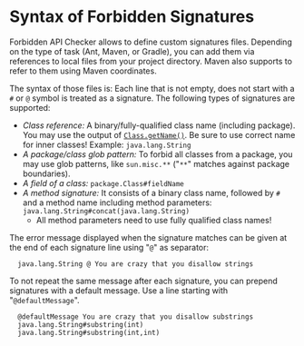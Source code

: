 # Syntax of Forbidden Signatures #

Forbidden API Checker allows to define custom signatures files. Depending on
the type of task (Ant, Maven, or Gradle), you can add them via references to
local files from your project directory. Maven also supports to refer to them using
Maven coordinates.

The syntax of those files is: Each line that is not empty, does not start with a
`#` or `@` symbol is treated as a signature. The following types
of signatures are supported:


  * *Class reference:* A binary/fully-qualified class name (including package). You may
    use the output of [`Class.getName()`](https://docs.oracle.com/javase/6/docs/api/java/lang/Class.html#getName()).
    Be sure to use correct name for inner
    classes! Example: `java.lang.String`
  * *A package/class glob pattern:* To forbid all classes from a package, you may use
    glob patterns, like `sun.misc.**` ("`**`" matches against package
    boundaries).
  * *A field of a class:* `package.Class#fieldName`
  * *A method signature:* It consists of a binary class name, followed by `#`
    and a method name including method parameters: `java.lang.String#concat(java.lang.String)`
    - All method parameters need to use fully qualified class names!

The error message displayed when the signature matches can be given at the end of each
signature line using "`@`" as separator:

```
  java.lang.String @ You are crazy that you disallow strings
```

To not repeat the same message after each signature, you can prepend signatures
with a default message. Use a line starting with "`@defaultMessage`".

```
  @defaultMessage You are crazy that you disallow substrings
  java.lang.String#substring(int)
  java.lang.String#substring(int,int)
```
